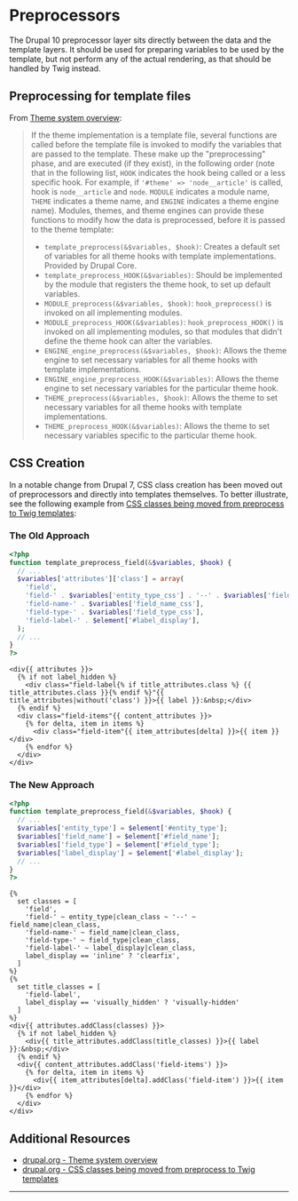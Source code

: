 # Preprocessors

The Drupal 10 preprocessor layer sits directly between the data and the template layers. It should be used for preparing variables to be used by the template, but not perform any of the actual rendering, as that should be handled by Twig instead.

## Preprocessing for template files

From [Theme system overview](https://api.drupal.org/api/drupal/core%21lib%21Drupal%21Core%21Render%21theme.api.php/group/themeable/8.3.x):

> If the theme implementation is a template file, several functions are called before the template file is invoked to modify the variables that are passed to the template. These make up the "preprocessing" phase, and are executed (if they exist), in the following order (note that in the following list, `HOOK` indicates the hook being called or a less specific hook. For example, if `'#theme' => 'node__article'` is called, hook is `node__article` and `node`. `MODULE` indicates a module name, `THEME` indicates a theme name, and `ENGINE` indicates a theme engine name). Modules, themes, and theme engines can provide these functions to modify how the data is preprocessed, before it is passed to the theme template:
>
> - `template_preprocess(&$variables, $hook)`: Creates a default set of variables for all theme hooks with template implementations. Provided by Drupal Core.
> - `template_preprocess_HOOK(&$variables)`: Should be implemented by the module that registers the theme hook, to set up default variables.
> - `MODULE_preprocess(&$variables, $hook)`: `hook_preprocess()` is invoked on all implementing modules.
> - `MODULE_preprocess_HOOK(&$variables)`: `hook_preprocess_HOOK()` is invoked on all implementing modules, so that modules that didn't define the theme hook can alter the variables.
> - `ENGINE_engine_preprocess(&$variables, $hook)`: Allows the theme engine to set necessary variables for all theme hooks with template implementations.
> - `ENGINE_engine_preprocess_HOOK(&$variables)`: Allows the theme engine to set necessary variables for the particular theme hook.
> - `THEME_preprocess(&$variables, $hook)`: Allows the theme to set necessary variables for all theme hooks with template implementations.
> - `THEME_preprocess_HOOK(&$variables)`: Allows the theme to set necessary variables specific to the particular theme hook.

## CSS Creation

In a notable change from Drupal 7, CSS class creation has been moved out of
preprocessors and directly into templates themselves. To better illustrate, see the following example from [CSS classes being moved from preprocess to Twig templates](https://www.drupal.org/node/2325067):

### The Old Approach

```php
<?php
function template_preprocess_field(&$variables, $hook) {
  // ...
  $variables['attributes']['class'] = array(
    'field',
    'field-' . $variables['entity_type_css'] . '--' . $variables['field_name_css'],
    'field-name-' . $variables['field_name_css'],
    'field-type-' . $variables['field_type_css'],
    'field-label-' . $element['#label_display'],
  );
  // ...
}
?>
```

```twig
<div{{ attributes }}>
  {% if not label_hidden %}
    <div class="field-label{% if title_attributes.class %} {{ title_attributes.class }}{% endif %}"{{ title_attributes|without('class') }}>{{ label }}:&nbsp;</div>
  {% endif %}
  <div class="field-items"{{ content_attributes }}>
    {% for delta, item in items %}
      <div class="field-item"{{ item_attributes[delta] }}>{{ item }}</div>
    {% endfor %}
  </div>
</div>
```

### The New Approach

```php
<?php
function template_preprocess_field(&$variables, $hook) {
  // ...
  $variables['entity_type'] = $element['#entity_type'];
  $variables['field_name'] = $element['#field_name'];
  $variables['field_type'] = $element['#field_type'];
  $variables['label_display'] = $element['#label_display'];
  // ...
}
?>
```

```twig
{%
  set classes = [
    'field',
    'field-' ~ entity_type|clean_class ~ '--' ~ field_name|clean_class,
    'field-name-' ~ field_name|clean_class,
    'field-type-' ~ field_type|clean_class,
    'field-label-' ~ label_display|clean_class,
    label_display == 'inline' ? 'clearfix',
  ]
%}
{%
  set title_classes = [
    'field-label',
    label_display == 'visually_hidden' ? 'visually-hidden'
  ]
%}
<div{{ attributes.addClass(classes) }}>
  {% if not label_hidden %}
    <div{{ title_attributes.addClass(title_classes) }}>{{ label }}:&nbsp;</div>
  {% endif %}
  <div{{ content_attributes.addClass('field-items') }}>
    {% for delta, item in items %}
      <div{{ item_attributes[delta].addClass('field-item') }}>{{ item }}</div>
    {% endfor %}
  </div>
</div>
```

## Additional Resources

- [drupal.org - Theme system overview](https://api.drupal.org/api/drupal/core%21lib%21Drupal%21Core%21Render%21theme.api.php/group/themeable/8.3.x)
- [drupal.org - CSS classes being moved from preprocess to Twig templates](https://www.drupal.org/node/2325067)

---

